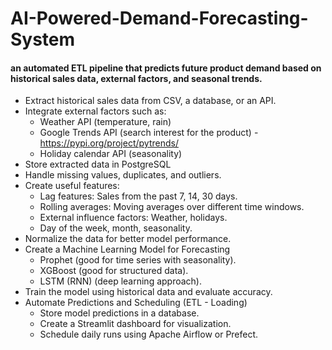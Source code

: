 # AI-Powered-Demand-Forecasting-System


#### an automated ETL pipeline that predicts future product demand based on historical sales data, external factors, and seasonal trends.

- Extract historical sales data from CSV, a database, or an API.
- Integrate external factors such as:
  - Weather API (temperature, rain)
  - Google Trends API (search interest for the product) - https://pypi.org/project/pytrends/
  - Holiday calendar API (seasonality)
- Store extracted data in PostgreSQL
- Handle missing values, duplicates, and outliers.
- Create useful features:
  - Lag features: Sales from the past 7, 14, 30 days.
  - Rolling averages: Moving averages over different time windows.
  - External influence factors: Weather, holidays.
  - Day of the week, month, seasonality.
- Normalize the data for better model performance.
- Create a Machine Learning Model for Forecasting
  - Prophet (good for time series with seasonality).
  - XGBoost (good for structured data).
  - LSTM (RNN) (deep learning approach).
- Train the model using historical data and evaluate accuracy.
- Automate Predictions and Scheduling (ETL - Loading)
  - Store model predictions in a database.
  - Create a Streamlit dashboard for visualization.
  - Schedule daily runs using Apache Airflow or Prefect.
